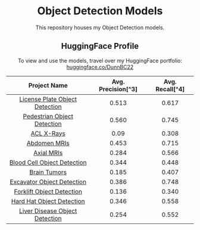 <div align='center'>
    
<h1>
    Object Detection Models
</h1>

<p>
    This repository houses my Object Detection models.
</p>

<h2>
    HuggingFace Profile
</h2>

<p>
    To view and use the models, travel over my HuggingFace portfolio: <a href="https://huggingface.co/DunnBC22">huggingface.co/DunnBC22</a>
</p>

| Project Name | Avg. Precision[^3] | Avg. Recall[^4] |
| :----------: | :----------: | :----------: |
| [License Plate Object Detection](https://github.com/DunnBC22/Vision_Audio_and_Multimodal_Projects/blob/main/Computer%20Vision/Object%20Detection/License%20Plate%20Object%20Detection/License%20Plate%20Object%20Detection.ipynb) | 0.513 | 0.617 |
| [Pedestrian Object Detection](https://github.com/DunnBC22/Vision_Audio_and_Multimodal_Projects/blob/main/Computer%20Vision/Object%20Detection/Pedestrian%20Object%20Detection/Pedestrian%20Detection-Object%20Detection%20-%205%20epochs.ipynb) | 0.560 | 0.745 |
| [ACL X-Rays](https://github.com/DunnBC22/Vision_Audio_and_Multimodal_Projects/tree/main/Computer%20Vision/Object%20Detection/ACL%20X-Rays) | 0.09 | 0.308 |
| [Abdomen MRIs](https://github.com/DunnBC22/Vision_Audio_and_Multimodal_Projects/blob/main/Computer%20Vision/Object%20Detection/Abdomen%20MRIs%20Object%20Detection/Abdomen_MRI_Object_Detection_YOLOS.ipynb) | 0.453 | 0.715 |
| [Axial MRIs](https://github.com/DunnBC22/Vision_Audio_and_Multimodal_Projects/blob/main/Computer%20Vision/Object%20Detection/Axial%20MRIs/Axial_MRIs_Object_Detection_YOLOS.ipynb) | 0.284 | 0.566 |
| [Blood Cell Object Detection](https://github.com/DunnBC22/Vision_Audio_and_Multimodal_Projects/blob/main/Computer%20Vision/Object%20Detection/Blood%20Cell%20Object%20Detection/Blood_Cell_Object_Detection_YOLOS.ipynb) | 0.344 | 0.448 |
| [Brain Tumors](https://github.com/DunnBC22/Vision_Audio_and_Multimodal_Projects/blob/main/Computer%20Vision/Object%20Detection/Brain%20Tumors/Brain_Tumor_m2pbp_Object_Detection_YOLOS.ipynb) | 0.185 | 0.407 |
| [Excavator Object Detection](https://github.com/DunnBC22/Vision_Audio_and_Multimodal_Projects/blob/main/Computer%20Vision/Object%20Detection/Excavator%20Object%20Detection/Version%201%20(Better%20Results)/Excavator%20Detector%20-%20Object%20Detection.ipynb) | 0.386 | 0.748 |
| [Forklift Object Detection](https://github.com/DunnBC22/Vision_Audio_and_Multimodal_Projects/tree/main/Computer%20Vision/Object%20Detection/Forklift%20Object%20Detection) | 0.136 | 0.340 |
| [Hard Hat Object Detection](https://github.com/DunnBC22/Vision_Audio_and_Multimodal_Projects/blob/main/Computer%20Vision/Object%20Detection/Hard%20Hat%20Detection/Hard_Hat_Object_Detection_YOLOS.ipynb) | 0.346 | 0.558 |
| [Liver Disease Object Detection](https://github.com/DunnBC22/Vision_Audio_and_Multimodal_Projects/blob/main/Computer%20Vision/Object%20Detection/Liver%20Disease%20Object%20Detection/Liver_Disease_Detection_YOLOS.ipynb) | 0.254 | 0.552 |


</div>
